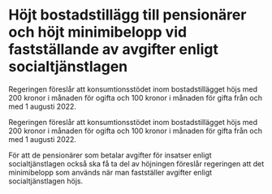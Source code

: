 # Höjt bostadstillägg till pensionärer och höjt minimibelopp vid fastställande av avgifter enligt socialtjänstlagen

Regeringen föreslår att konsumtionsstödet inom bostadstillägget höjs med 200 kronor i månaden för ogifta och 100 kronor i månaden för gifta från och med 1 augusti 2022.

Regeringen föreslår att konsumtionsstödet inom bostadstillägget höjs med 200 kronor i månaden för ogifta och 100 kronor i månaden för gifta från och med 1 augusti 2022.

För att de pensionärer som betalar avgifter för insatser enligt socialtjänstlagen också ska få ta del av höjningen föreslår regeringen att det minimibelopp som används när man fastställer avgifter enligt socialtjänstlagen höjs.
